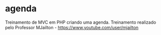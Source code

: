 # agenda
Treinamento de MVC em PHP criando uma agenda. Treinamento realizado pelo Professor MJailton - https://www.youtube.com/user/mjailton
